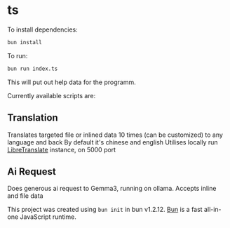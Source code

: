 # ts

To install dependencies:

```bash
bun install
```

To run:

```bash
bun run index.ts
```
This will put out help data for the programm.

Currently available scripts are:

## Translation
Translates targeted file or inlined data 10 times (can be customized) to any language and back
By default it's chinese and english
Utilises locally run [LibreTranslate](https://github.com/LibreTranslate/LibreTranslate) instance, on 5000 port

## Ai Request
Does generous ai request to Gemma3, running on ollama.
Accepts inline and file data


This project was created using `bun init` in bun v1.2.12. [Bun](https://bun.sh) is a fast all-in-one JavaScript runtime.

